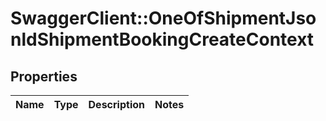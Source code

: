 # SwaggerClient::OneOfShipmentJsonldShipmentBookingCreateContext

## Properties
Name | Type | Description | Notes
------------ | ------------- | ------------- | -------------

